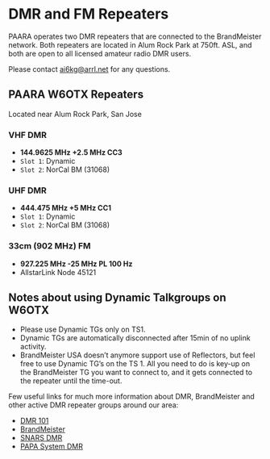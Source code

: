 # DMR and FM Repeaters

PAARA operates two DMR repeaters that are connected to the BrandMeister network.
Both repeaters are located in Alum Rock Park at 750ft. ASL, and both are open to all licensed amateur radio DMR users.

Please contact ai6kg@arrl.net for any questions.

## PAARA W6OTX Repeaters

Located near Alum Rock Park, San Jose

### VHF DMR

* **144.9625 MHz +2.5 MHz CC3**  
* `Slot 1`: Dynamic
* `Slot 2`: NorCal BM (31068)

### UHF DMR

* **444.475 MHz +5 MHz CC1**
* `Slot 1`: Dynamic
* `Slot 2`: NorCal BM (31068)

### 33cm (902 MHz) FM  

* **927.225 MHz -25 MHz PL 100 Hz**
* AllstarLink Node 45121

## Notes about using Dynamic Talkgroups on W6OTX

* Please use Dynamic TGs only on TS1.
* Dynamic TGs are automatically disconnected after 15min of no uplink activity.
* BrandMeister USA doesn’t anymore support use of Reflectors, but feel free to use Dynamic TG’s on the TS 1. All you need to do is key-up on the BrandMeister TG you want to connect to, and it gets connected to the repeater until the time-out.

Few useful links for much more information about DMR, BrandMeister and other active DMR repeater groups around our area:

* [DMR 101](https://amateurradionotes.com/dmr.htm)
* [BrandMeister](https://wiki.brandmeister.network/index.php/Main_Page)
* [SNARS DMR](https://snars.org/dmr/info/)
* [PAPA System DMR](http://papasys.com/dmr/)


